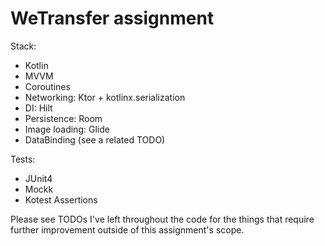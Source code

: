 # WeTransfer assignment

Stack:
- Kotlin
- MVVM
- Coroutines
- Networking: Ktor + kotlinx.serialization
- DI: Hilt
- Persistence: Room
- Image loading: Glide
- DataBinding (see a related TODO)

Tests:
- JUnit4
- Mockk
- Kotest Assertions

Please see TODOs I've left throughout the code for the things that require further improvement outside of this assignment's scope.
